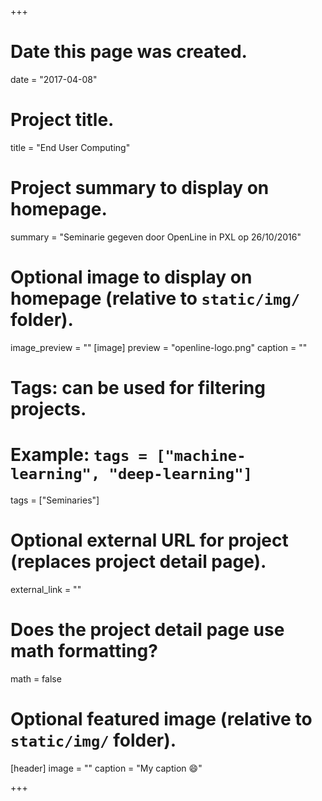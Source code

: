 +++
# Date this page was created.
date = "2017-04-08"

# Project title.
title = "End User Computing"

# Project summary to display on homepage.
summary = "Seminarie gegeven door OpenLine in PXL op 26/10/2016"

# Optional image to display on homepage (relative to `static/img/` folder).
image_preview = ""
[image]
preview = "openline-logo.png"
caption = ""
# Tags: can be used for filtering projects.
# Example: `tags = ["machine-learning", "deep-learning"]`
tags = ["Seminaries"]

# Optional external URL for project (replaces project detail page).
external_link = ""

# Does the project detail page use math formatting?
math = false

# Optional featured image (relative to `static/img/` folder).
[header]
image = ""
caption = "My caption :smile:"

+++
